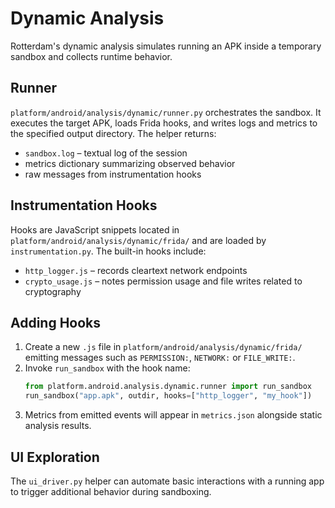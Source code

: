# Dynamic Analysis

Rotterdam's dynamic analysis simulates running an APK inside a temporary sandbox and collects runtime behavior.

## Runner

`platform/android/analysis/dynamic/runner.py` orchestrates the sandbox. It executes the target APK, loads Frida hooks, and writes logs and metrics to the specified output directory. The helper returns:

- `sandbox.log` – textual log of the session
- metrics dictionary summarizing observed behavior
- raw messages from instrumentation hooks

## Instrumentation Hooks

Hooks are JavaScript snippets located in `platform/android/analysis/dynamic/frida/` and are loaded by `instrumentation.py`. The built-in hooks include:

- `http_logger.js` – records cleartext network endpoints
- `crypto_usage.js` – notes permission usage and file writes related to cryptography

## Adding Hooks

1. Create a new `.js` file in `platform/android/analysis/dynamic/frida/` emitting messages such as `PERMISSION:`, `NETWORK:` or `FILE_WRITE:`.
2. Invoke `run_sandbox` with the hook name:
   ```python
   from platform.android.analysis.dynamic.runner import run_sandbox
   run_sandbox("app.apk", outdir, hooks=["http_logger", "my_hook"]) 
   ```
3. Metrics from emitted events will appear in `metrics.json` alongside static analysis results.

## UI Exploration

The `ui_driver.py` helper can automate basic interactions with a running app to trigger additional behavior during sandboxing.

